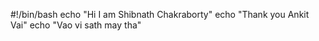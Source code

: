 #!/bin/bash
echo "Hi I am Shibnath Chakraborty"
echo "Thank you Ankit Vai"
echo "Vao vi sath may tha"
